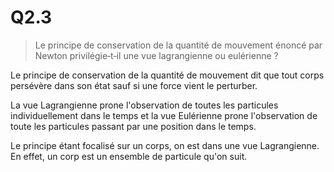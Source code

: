 # Q2.3
> Le principe de conservation de la quantité de mouvement énoncé par Newton privilégie‐t‐il une vue lagrangienne ou eulérienne ?

Le principe de conservation de la quantité de mouvement dit que tout corps persévère dans son état sauf si une force vient le perturber. 

La vue Lagrangienne prone l'observation de toutes les particules individuellement dans le temps et la vue Eulérienne prone l'observation de toute les particules passant par une position dans le temps.

Le principe étant focalisé sur un corps, on est dans une vue Lagrangienne. En effet, un corp est un ensemble de particule qu'on suit.

